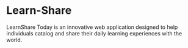 # Learn-Share
LearnShare Today is an innovative web application designed to help individuals catalog and share their daily learning experiences with the world.
